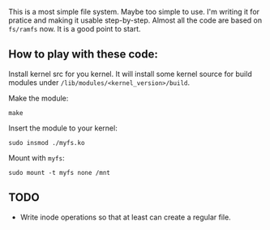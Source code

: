 
This is a most simple file system. Maybe too simple to use. I'm writing it for pratice and making it usable step-by-step. Almost all the code are based on `fs/ramfs` now. It is a good point to start.

## How to play with these code:

Install kernel src for you kernel. It will install some kernel source for build modules under `/lib/modules/<kernel_version>/build`.

Make the module:

	make

Insert the module to your kernel:

	sudo insmod ./myfs.ko

Mount with `myfs`:

	sudo mount -t myfs none /mnt

## TODO

* Write inode operations so that at least can create a regular file.
